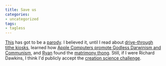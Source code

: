 ```yaml
---
title: Save us
categories:
- uncategorized
tags:
- tagless
---
```


[This][1] has got to be a [parody][2].  I believed it, until I read about [drive-through tithe kiosks][3], learned how [Apple Computers promote Godless Darwinism and
Communism][4], and [Ryan][5] found the [matrimony thong][6].  Still, if I were Richard Dawkins, I think I'd publicly accept the [creation science challenge][7].

   [1]: http://objective.jesussave.us/
   [2]: http://tbray.org/ongoing/When/200x/2003/08/16/ObjectiveC
   [3]: http://objective.jesussave.us/pastorscorner.html#12-15-2003
   [4]: http://objective.jesussave.us/propaganda.html#A2
   [5]: http://nopaper.net/
   [6]: http://www.cafeshops.com/objectivemin.3749749
   [7]: http://objective.jesussave.us/dawkinswatch.html#DEBATE

